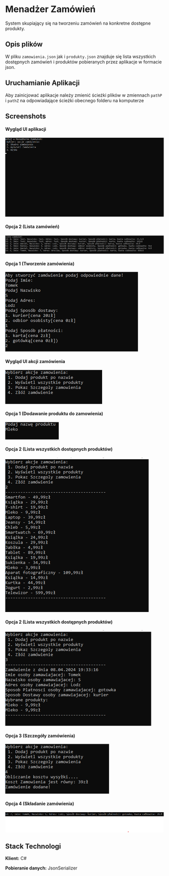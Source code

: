 
# Menadżer Zamówień

System skupiający się na tworzeniu zamówień na konkretne dostępne produkty.
## Opis plików


W pliku `zamowienia.json` jak i `produkty.json` znajduje się lista wszystkich dostępnych zamówień i produktów pobieranych przez aplikacje w formacie json.





## Uruchamianie Aplikacji

Aby zainicjować aplikacje należy zmienić ścieżki plików w zmiennach ```pathP ``` i ```pathZ``` na odpowiadające ścieżki obecnego folderu na komputerze


## Screenshots
#### Wygląd UI aplikacji
![Screen Aplikacji](/images/1.png)
#### Opcja 2 (Lista zamówień)
![Screen Aplikacji](/images/2.png)
#### Opcja 1 (Tworzenie zamówienia)
![Screen Aplikacji](/images/3.png)
#### Wygląd UI akcji zamówienia
![Screen Aplikacji](/images/4.png)
#### Opcja 1 (Dodawanie produktu do zamowienia)
![Screen Aplikacji](/images/5.png)
#### Opcja 2 (Lista wszystkich dostępnych produktów)
![Screen Aplikacji](/images/6.png)
#### Opcja 2 (Lista wszystkich dostępnych produktów)
![Screen Aplikacji](/images/7.png)
#### Opcja 3 (Szczegóły zamówienia)
![Screen Aplikacji](/images/8.png)
#### Opcja 4 (Składanie zamówienia)
![Screen Aplikacji](/images/9.png)
## Stack Technologi
**Klient:** C#

**Pobieranie danych:** JsonSerializer
